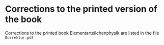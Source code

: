 # Corrections to the printed version of the book

Corrections to the printed book Elementarteilchenphysik are listed in the file `Korrektur.pdf`
